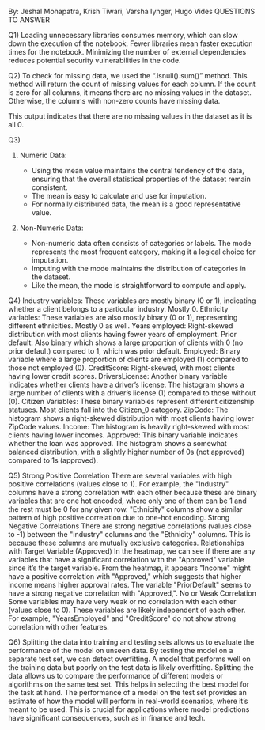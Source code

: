 By: Jeshal Mohapatra, Krish Tiwari, Varsha Iynger, Hugo Vides
QUESTIONS TO ANSWER

Q1)
Loading unnecessary libraries consumes memory, which can slow down the execution of the notebook.
Fewer libraries mean faster execution times for the notebook.
Minimizing the number of external dependencies reduces potential security vulnerabilities in the code.


Q2) To check for missing data, we used the “.isnull().sum()” method. This method will return the count of missing values for each column. If the count is zero for all columns, it means there are no missing values in the dataset. Otherwise, the columns with non-zero counts have missing data.

This output indicates that there are no missing values in the dataset as it is all 0.

Q3)

1. Numeric Data:
   - Using the mean value maintains the central tendency of the data, ensuring that the overall statistical properties of the dataset remain consistent.
   - The mean is easy to calculate and use for imputation.
   - For normally distributed data, the mean is a good representative value.

2. Non-Numeric Data:
   - Non-numeric data often consists of categories or labels. The mode represents the most frequent category, making it a logical choice for imputation.
   - Imputing with the mode maintains the distribution of categories in the dataset.
   - Like the mean, the mode is straightforward to compute and apply.

Q4)
Industry variables: These variables are mostly binary (0 or 1), indicating whether a client belongs to a particular industry. Mostly 0.
Ethnicity variables: These variables are also mostly binary (0 or 1), representing different ethnicities. Mostly 0 as well.
Years employed: Right-skewed distribution with most clients having fewer years of employment.
Prior default: Also binary which shows a large proportion of clients with 0 (no prior default) compared to 1, which was prior default.
Employed: Binary variable where a large proportion of clients are employed (1) compared to those not employed (0).
CreditScore: Right-skewed, with most clients having lower credit scores. 
DriversLicense: Another binary variable indicates whether clients have a driver’s license. The histogram shows a large number of clients with a driver’s license (1) compared to those without (0).
Citizen Variables: These binary variables represent different citizenship statuses. Most clients fall into the Citizen_0 category.
ZipCode: The histogram shows a right-skewed distribution with most clients having lower ZipCode values.
Income: The histogram is heavily right-skewed with most clients having lower incomes.
Approved: This binary variable indicates whether the loan was approved. The histogram shows a somewhat balanced distribution, with a slightly higher number of 0s (not approved) compared to 1s (approved).

Q5)
Strong Positive Correlation
There are several variables with high positive correlations (values close to 1). For example, the "Industry" columns have a strong correlation with each other because these are binary variables that are one hot encoded, where only one of them can be 1 and the rest must be 0 for any given row.
"Ethnicity" columns show a similar pattern of high positive correlation due to one-hot encoding.
Strong Negative Correlations
There are strong negative correlations (values close to -1) between the "Industry" columns and the "Ethnicity" columns. This is because these columns are mutually exclusive categories.
Relationships with Target Variable (Approved)
In the heatmap, we can see if there are any variables that have a significant correlation with the "Approved" variable since it’s the target variable. 
From the heatmap, it appears "Income" might have a positive correlation with "Approved," which suggests that higher income means higher approval rates.
The variable "PriorDefault" seems to have a strong negative correlation with "Approved,".
No or Weak Correlation
Some variables may have very weak or no correlation with each other (values close to 0). These variables are likely independent of each other.
For example, "YearsEmployed" and "CreditScore" do not show strong correlation with other features.

Q6) 
Splitting the data into training and testing sets allows us to evaluate the performance of the model on unseen data.
By testing the model on a separate test set, we can detect overfitting. A model that performs well on the training data but poorly on the test data is likely overfitting.
Splitting the data allows us to compare the performance of different models or algorithms on the same test set. This helps in selecting the best model for the task at hand.
The performance of a model on the test set provides an estimate of how the model will perform in real-world scenarios, where it’s meant to be used. This is crucial for applications where model predictions have significant consequences, such as in finance and tech. 




